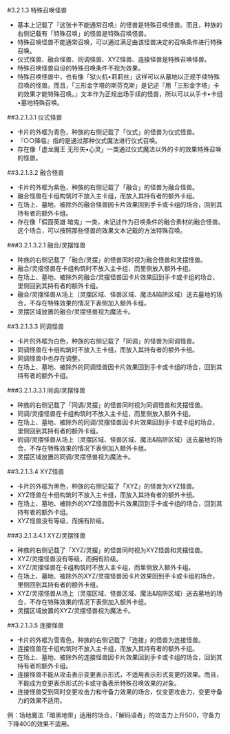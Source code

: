 #3.2.1.3        特殊召唤怪兽
* 基本上记载了『这张卡不能通常召唤』的怪兽是特殊召唤怪兽。而且，种族的右侧记载有「特殊召唤」的怪兽是特殊召唤怪兽。
* 特殊召唤怪兽不能通常召唤，可以通过满足由该怪兽决定的召唤条件进行特殊召唤。
* 仪式怪兽、融合怪兽、同调怪兽、XYZ怪兽、连接怪兽是特殊召唤怪兽。
* 特殊召唤怪兽自设的特殊召唤条件不视为效果。
* 特殊召唤怪兽中，也有像「狱火机•莉莉丝」这样可以从墓地以正规手续特殊召唤的怪兽。而且，「三形金字塔的斯芬克斯」是记述『用「三形金字塔」卡的效果才能特殊召唤。』文本作为正规出场手续的怪兽，所以可以从手卡•卡组•墓地特殊召唤。

##3.2.1.3.1        仪式怪兽
* 卡片的外框为青色，种族的右侧记载了「仪式」的怪兽为仪式怪兽。
* 『○○降临』指的是通过那种仪式魔法进行仪式召唤。
* 存在像「虚龙魔王 无形矢•心灵」一类通过仪式魔法以外的卡的效果特殊召唤的怪兽。

##3.2.1.3.2        融合怪兽
* 卡片的外框为紫色，种族的右侧记载了「融合」的怪兽为融合怪兽。
* 融合怪兽在卡组构筑时不放入主卡组，而放入其持有者的额外卡组。
* 在场上、墓地、被除外的融合怪兽因卡片效果回到手卡或卡组的场合，回到其持有者的额外卡组。
* 存在像「假面英雄 暗鬼」一类，未记述作为召唤条件的融合素材的融合怪兽。这个场合，可以按照那些怪兽的效果文本记载的方法特殊召唤。

###3.2.1.3.2.1        融合/灵摆怪兽
* 种族的右侧记载了「融合/灵摆」的怪兽同时视为融合怪兽和灵摆怪兽。
* 融合/灵摆怪兽在卡组构筑时不放入主卡组，而里侧放入额外卡组。
* 在场上、墓地、被除外的融合/灵摆怪兽因卡片效果回到手卡或卡组的场合，里侧回到其持有者的额外卡组。
* 融合/灵摆怪兽从场上（灵摆区域、怪兽区域、魔法&陷阱区域）送去墓地的场合，不存在特殊效果的情况下表侧加入额外卡组。
* 灵摆区域放置的融合/灵摆怪兽视为魔法卡。

##3.2.1.3.3        同调怪兽
* 卡片的外框为白色，种族的右侧记载了「同调」的怪兽为同调怪兽。
* 同调怪兽在卡组构筑时不放入主卡组，而放入其持有者的额外卡组。
* 同调怪兽中也存在调整。
* 在场上、墓地、被除外的同调怪兽因卡片效果回到手卡或卡组的场合，回到其持有者的额外卡组。

###3.2.1.3.3.1        同调/灵摆怪兽
* 种族的右侧记载了「同调/灵摆」的怪兽同时视为同调怪兽和灵摆怪兽。
* 同调/灵摆怪兽在卡组构筑时不放入主卡组，而里侧放入额外卡组。
* 在场上、墓地、被除外的同调/灵摆怪兽因卡片效果回到手卡或卡组的场合，里侧回到其持有者的额外卡组。
* 同调/灵摆怪兽从场上（灵摆区域、怪兽区域、魔法&陷阱区域）送去墓地的场合，不存在特殊效果的情况下表侧加入额外卡组。
* 灵摆区域放置的同调/灵摆怪兽视为魔法卡。

##3.2.1.3.4        XYZ怪兽
* 卡片的外框为黑色，种族的右侧记载了「XYZ」的怪兽为XYZ怪兽。
* XYZ怪兽在卡组构筑时不放入主卡组，而放入其持有者的额外卡组。
* 在场上、墓地、被除外的XYZ怪兽因卡片效果回到手卡或卡组的场合，回到其持有者的额外卡组。
* XYZ怪兽没有等级，而拥有阶级。

###3.2.1.3.4.1 XYZ/灵摆怪兽
* 种族的右侧记载了「XYZ/灵摆」的怪兽同时视为XYZ怪兽和灵摆怪兽。
* XYZ/灵摆怪兽没有等级，而拥有阶级。
* XYZ/灵摆怪兽在卡组构筑时不放入主卡组，而里侧放入额外卡组。
* 在场上、墓地、被除外的XYZ/灵摆怪兽因卡片效果回到手卡或卡组的场合，里侧回到其持有者的额外卡组。
* XYZ/灵摆怪兽从场上（灵摆区域、怪兽区域、魔法&陷阱区域）送去墓地的场合，不存在特殊效果的情况下表侧加入额外卡组。
* 灵摆区域放置的XYZ/灵摆怪兽视为魔法卡。

##3.2.1.3.5        连接怪兽
* 卡片的外框为雪青色，种族的右侧记载了「连接」的怪兽为连接怪兽。
* 连接怪兽在卡组构筑时不放入主卡组，而放入其持有者的额外卡组。
* 在场上、墓地、被除外的连接怪兽因卡片效果回到手卡或卡组的场合，回到其持有者的额外卡组。
* 连接怪兽不能从攻击表示变更表示形式，不适用表示形式变更的效果。而且，不能成为变更表示形式的卡或守备表示特殊召唤效果的对象。
* 连接怪兽受到同时变更攻击力和守备力效果的场合，仅变更攻击力，变更守备力的效果不适用。

例：场地魔法「暗黑地带」适用的场合，「解码语者」的攻击力上升500，守备力下降400的效果不适用。

